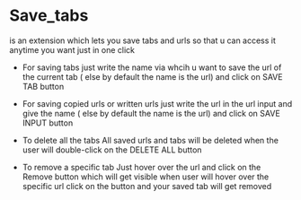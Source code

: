 # Save_tabs 
is an extension which lets you save tabs and urls so that u can access it 
anytime you want just in one click

* For saving tabs 
just write the name via whcih u want to save the url of the current
tab ( else by default the name is the url) and click on SAVE TAB button

* For saving copied urls or written urls
just write the url in the url input and give the name ( else by default 
the name is the url)  and click on SAVE INPUT button

* To delete all the tabs 
All saved urls and tabs will be deleted when the user will 
double-click on the DELETE ALL button 

* To remove a specific tab
Just hover over the url and click on the Remove button which will get 
visible when user will hover over the specific url click on the button 
and your saved tab will get removed  
